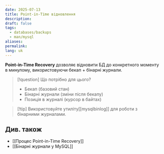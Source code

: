 ```yaml
---
date: 2025-07-13
title: Point-in-Time відновлення
description: 
draft: false
tags:
  - databases/backups
  - man/mysql
aliases: 
permalink: 
lang: uk
---
```


**Point-in-Time Recovery** дозволяє відновити БД до конкретного моменту в минулому, використовуючи бекап + бінарні журнали.


> [!question] Що потрібно для цього?
> - Бекап (базовий стан)
> - Бінарні журнали (зміни після бекапу)
> - Позиція в журналі (курсор в байтах)

> [!tip] Використовуйте утиліту[[mysqlbinlog]] для роботи з бінарними журналами.
## Див. також

- [[Процес Point-in-Time Recovery]]
- [[Бінарні журнали у MySQL]]